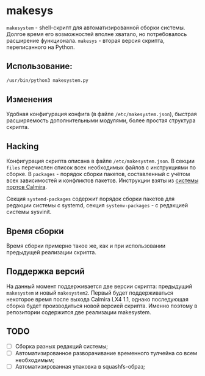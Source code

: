 # makesys

`makesystem` - shell-скрипт для автоматизированной сборки системы. Долгое время его возможностей вполне хватало, но потребовалось расширение функционала. `makesys` - вторая версия скрипта, переписанного на Python.

## Использование:

```bash
/usr/bin/python3 makesystem.py
```

## Изменения

Удобная конфигурация конфига (в файле `/etc/makesystem.json`), быстрая расширяемость дополнительными модулями, более простая структура скрипта.

## Hacking

Конфигурация скрипта описана в файле `/etc/makesystem.json`. В секции `files` перечислен список всех необходимых файлов с инструкциями по сборке. В `packages` - порядок сборки пакетов, составленный с учётом всех зависимостей и конфликтов пакетов. Инструкции взяты из [системы портов Calmira](https://github.com/CalmiraLinux/Ports).

Секция `systemd-packages` содержит порядок сборки пакетов для редакции системы с systemd, секция `systemv-packages` - с редакцией системы sysvinit.

## Время сборки

Время сборки примерно такое же, как и при использовании предыдущей реализации скрипта.

## Поддержка версий

На данный момент поддерживается две версии скрипта: предыдущий `makesystem` и новый `makesystem2`. Первый будет поддерживаться некоторое время после выхода Calmira LX4 1.1, однако последующая сборка будет производиться новой версией скрипта. Именно поэтому в репозитории содержится две реализации makesystem.

## TODO

- [ ] Сборка разных редакций системы;
- [ ] Автоматизированное разворачивание временного тулчейна со всем необходимым;
- [ ] Автоматизированная упаковка в squashfs-образ;
